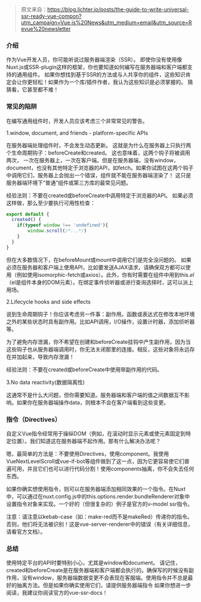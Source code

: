 <!--
 标题：编写支持SSR的通用组件指南
 封面：images/vue-components/cover.png
 翻译作者：贺倩倩
-->
>原文来自：https://blog.lichter.io/posts/the-guide-to-write-universal-ssr-ready-vue-compon?utm_campaign=Vue.js%20News&utm_medium=email&utm_source=Revue%20newsletter

### 介绍
作为Vue开发人员，你可能听说过服务器端渲染（SSR）。 即使你没有使用像Nuxt.js或SSR-plugin这样的框架，你也要知道如何编写在服务器端和客户端都支持的通用组件。
如果你想找到基于SSR的方法或与人共享你的组件，这些知识肯定会让你更轻松！如果作为一个库/插件作者，我认为这些知识是必须掌握的。
猜猜看，它甚至都不难！

### 常见的陷阱

在编写通用组件时，开发人员应该考虑三个非常常见的警告。

1.window, document, and friends - platform-specific APIs
    
在服务器端处理组件时，不会发生动态更新。 这就是为什么在服务器上只执行两个生命周期钩子：beforeCreate和created。 这也意味着，这两个钩子将被调用两次， 一次在服务器上，一次在客户端。但是在服务器端，没有window，document，也没有其他特定于浏览器的API，如fetch。如果你试图在这两个钩子中调用它们，服务器上会抛出一个错误，组件就不能在服务器端渲染了！
这只是服务器端环境下“普通”组件或第三方库的最常见问题。

经验法则：不要在created或beforeCreate中调用特定于浏览器的API。 如果必须这样做，那么至少要执行可用性检查：

```js
export default {
  created() {
    if(typeof window !== 'undefined'){
        window.scroll(/*...*/)
    }
  }
}
```
但在大多数情况下，在beforeMount或mount中调用它们是完全没问题的。 如果必须在服务器和客户端上使用API，比如要发送AJAX请求，请确保双方都可以使用（例如使用isomorphic-fetch或axios）。此外，你有时需要在组件中用到this.$el（$el是组件本身的DOM元素）。在绑定事件侦听器或进行查询选择时，这可以派上用场。

2.Lifecycle hooks and side effects

说到生命周期钩子！你应该考虑另一件事：副作用。函数或表达式在修改本地环境之外的某些状态时具有副作用。比如API调用，I/O操作，设置计时器，添加侦听器等。

为了避免内存泄漏，你不希望在创建和beforeCreate挂钩中产生副作用，因为当这些钩子也从服务器端调用时，你无法关闭那里的连接。相反，这些对象将永远存在并加起来，导致内存泄漏！

经验法则：不要在created或beforeCreate中使用带副作用的代码。

3.No data reactivity(数据隔离性)

这通常不是什么大问题，但你需要知道。服务器端和客户端的值之间数据互不影响。如果你在服务器端操作data，则根本不会在客户端看到这些变更。

### 指令（Directives）

自定义Vue指令经常用于操纵DOM（例如，在滚动时显示元素或使元素固定到特定位置）。我们知道这在服务器端不起作用。那有什么解决办法呢？

嗯，最简单的方法是：不要使用Directives，使用component。我使用VueNextLevelScroll或vue-if-bot等组件做到了这一点，因为它更容易使它们普遍可用，并且它们也可以进行代码分割！使用components抽离，你不会失去任何东西。

如果你确实想使用指令，则可以在服务器端添加相同效果的一个指令。在Nuxt中，可以通过在nuxt.config.js中的this.options.render.bundleRenderer对象中设置指令对象来实现。一个好的（但很复杂的）例子是官方的v-model ssr指令。

注意：请注意以kebab-case（如：make-red而不是makeRed）传递你的指令。否则，他们将无法被识别！这是vue-server-renderer中的错误（有关详细信息，请看官方文档）。

### 总结

使用特定平台的API时要特别小心，尤其是window和document。
请记住，created和beforeCreate是在服务器端和客户端都会执行的。确保写的时候没有副作用，没有window，服务器端数据变更不会表现在客服端。使用指令并不总是最好的抽离方法。但是如果你确实使用它们，请提供服务器端指令
如果你想进一步阅读，我建议你阅读官方的vue-ssr-docs！
